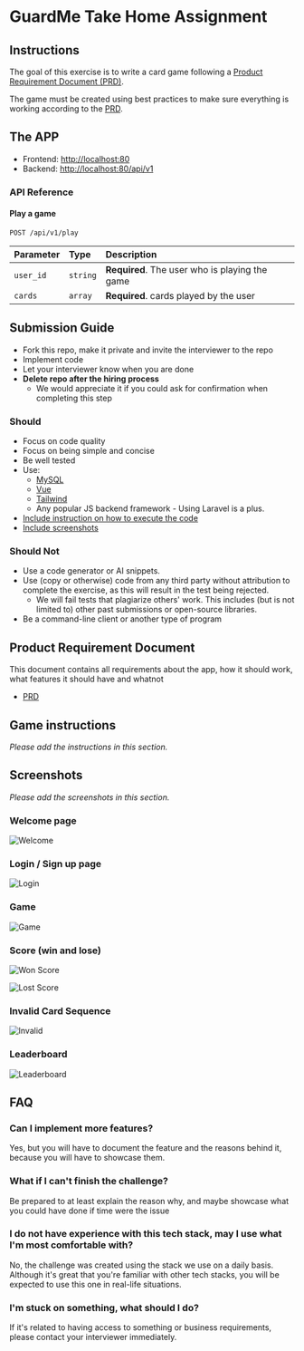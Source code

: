 # GuardMe Take Home Assignment

## Instructions

The goal of this exercise is to write a card game following a [Product Requirement Document (PRD)](#product-requirement-document).

The game must be created using best practices to make sure everything is working according to the [PRD](#product-requirement-document).

## The APP

- Frontend: <http://localhost:80>
- Backend: <http://localhost:80/api/v1>

### API Reference

#### Play a game

```http
POST /api/v1/play
```

| Parameter  | Type      | Description                                              |
| :--------  | :-------  | :-------------------------                               |
| `user_id`  | `string`  | **Required**. The user who is playing the game              |
| `cards`    | `array`   | **Required**. cards played by the user                   |

## Submission Guide

- Fork this repo, make it private and invite the interviewer to the repo
- Implement code
- Let your interviewer know when you are done
- **Delete repo after the hiring process**
  - We would appreciate it if you could ask for confirmation when completing this step

### Should

- Focus on code quality
- Focus on being simple and concise
- Be well tested
- Use:
  - [MySQL](https://www.mysql.com/)
  - [Vue](https://vuejs.org/)
  - [Tailwind](https://tailwindcss.com/)
  - Any popular JS backend framework - Using Laravel is a plus.
- [Include instruction on how to execute the code](#game-instructions)
- [Include screenshots](#screenshots)

### Should Not

- Use a code generator or AI snippets.
- Use (copy or otherwise) code from any third party without attribution to complete the exercise, as this will result in the test being rejected.
  - We will fail tests that plagiarize others' work. This includes (but is not limited to) other past submissions or open-source libraries.
- Be a command-line client or another type of program

## Product Requirement Document

This document contains all requirements about the app, how it should work, what features it should have and whatnot

- [PRD](/PRODUCT_REQUIREMENT_DOCUMENT.md)

## Game instructions

_Please add the instructions in this section._

## Screenshots

_Please add the screenshots in this section._

### Welcome page

![Welcome](https://dummyimage.com/640x360/eee/aaa/bbb?text=(screenshots/welcome.png))

### Login / Sign up page

![Login](https://dummyimage.com/640x360/eee/aaa/bbb?text=(screenshots/login.png))

### Game

![Game](https://dummyimage.com/640x360/eee/aaa/bbb?text=(screenshots/game.png))

### Score (win and lose)

![Won Score](https://dummyimage.com/640x360/eee/aaa/bbb?text=(screenshots/won_score.png))

![Lost Score](https://dummyimage.com/640x360/eee/aaa/bbb?text=(screenshots/lost_score.png))

### Invalid Card Sequence

![Invalid](https://dummyimage.com/640x360/eee/aaa/bbb?text=(screenshots/invalid.png))

### Leaderboard

![Leaderboard](https://dummyimage.com/640x360/eee/aaa/bbb?text=(screenshots/leaderboard.png))

## FAQ

### Can I implement more features?

Yes, but you will have to document the feature and the reasons behind it, because you will have to showcase them.

### What if I can't finish the challenge?

Be prepared to at least explain the reason why, and maybe showcase what you could have done if time were the issue

### I do not have experience with this tech stack, may I use what I'm most comfortable with?

No, the challenge was created using the stack we use on a daily basis. Although it's great that you're familiar with other tech stacks, you will be expected to use this one in real-life situations.

### I'm stuck on something, what should I do?

If it's related to having access to something or business requirements, please contact your interviewer immediately.
